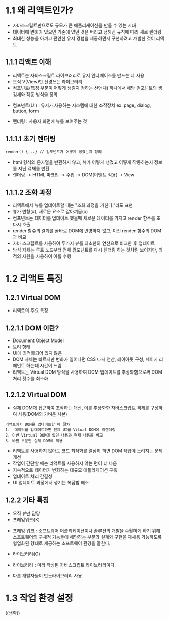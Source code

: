 1.1 왜 리액트인가?
==============

- 자바스크립트만으로도 규모가 큰 애플리케이션을 만들 수 있는 시대
- 데이터에 변화가 있으면 기존에 있던 것은 버리고 정해진 규칙에 따라 새로 렌더링
- 최대한 성능을 아끼고 편안한 유저 경험을 제공하면서 구현하려고 개발한 것이 리액트

1.1.1 리액트 이해
---------------
- 리액트는 자바스크립트 라이브러리로 유저 인터페이스를 만드는 데 사용
- 오직 V(View)만 신경쓰는 라이브러리
- 컴포넌트(특정 부분이 어떻게 생길지 정하는 선언체) 하나에서 해당 컴포넌트의 생김새와 작동 방식을 정의
* 컴포넌트(UI) : 유저가 사용하는 시스템에 대한 조작장치 ex. page, dialog, button, form
- 렌더링 : 사용자 화면에 뷰를 보여주는 것

1.1.1.1 초기 렌더링
---------------
```
render() {...} // 컴포넌트가 어떻게 생겼는지 정의
```
- html 형식의 문자열을 반환하지 않고, 뷰가 어떻게 생겼고 어떻게 작동하는지 정보를 지닌 객체를 반환
- 렌더링 -> HTML 마크업 -> 주입 -> DOM(이벤트 적용) -> View


1.1.1.2 조화 과정
----------------
- 리액트에서 뷰를 업데이트할 때는 "조화 과정을 거친다."라도 표현
- 뷰가 변형(x), 새로운 요소로 갈아끼움(o)
- 컴포넌트는 데이터를 업데이트 했을때 새로운 데이터를 가지고 render 함수를 또 다시 호출
- render 함수의 결과를 곧바로 DOM에 반영하지 않고, 이전 render 함수의 DOM과 비교
- 자바 스크립트를 사용하여 두가지 뷰를 최소한의 연산으로 비교한 후 업데이트
- 방식 자체는 루트 노드부터 전체 컴포넌트를 다시 렌더링 하는 것처럼 보이지만, 최적의 자원을 사용하여 이를 수행


1.2 리액트 특징
==========

1.2.1 Virtual DOM
----------------------
- 리액트의 주요 특징

1.2.1.1 DOM 이란?
------------------
- Document Object Model
- 트리 형태
- UI에 최적화되어 있지 않음
- DOM 자체는 빠르지만 변화가 일어나면 CSS 다시 연산, 레이아웃 구성, 페이지 리페인트 하는데 시간이 느림
- 리액트는 Virtual DOM 방식을 사용하여 DOM  업데이트를 추상화함으로써 DOM 처리 횟수를 최소화

1.2.1.2 Virtual DOM
----------------
- 실제 DOM에 접근하여 조작하는 대신, 이를 추상화한 자바스크립트 객체를 구성하여 사용(DOM의 가벼운 사본)
```
리액트에서 DOM을 업데이트할 때 절차
1.  데이터를 업데이트하면 전체 UI를 Vitual DOM에 리렌더링
2. 이번 Virtual DOM에 있던 내용과 현재 내용을 비교
3. 바뀐 부분만 실제 DOM에 적용
```
- 리액트를 사용하지 않아도 코드 최적화를 열심히 하면 DOM 작업이 느려지는 문제 개선
- 작업이 간단할 때는 리액트를 사용하지 않는 편이 더 나음
- 지속적으로 데이터가 변화하는 대규모 애플리케이션 구축
- 업데이트 처리 간결성
- UI 업데이트 과정에서 생기는 복잡함 해소

1.2.2 기타 특징
-------------------
- 오직 뷰만 담당
- 프레임워크(X) 
*  프레임 워크 : 소프트웨어 어플리케이션이나 솔루션의 개발을 수월하게 하기 위해 소프트웨어의 구체적 기능들에 해당하는 부분의 설계와 구현을 재사용 가능하도록 협업화된 형태로 제공하는 소프트웨어 환경을 말한다.
- 라이브러리(O)
* 라이브러리 : 미리 작성된 자바스크립트 라이브러리이다.
- 다른 개발자들이 만든라이브러리 사용

1.3  작업 환경 설정
========
((생략))
